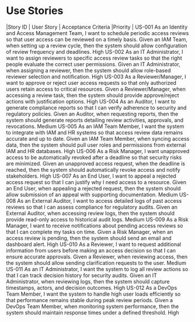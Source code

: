 # Use Stories

|Story ID |          	User Story	|                        Acceptance Criteria	                      |Priority        |
US-001	As an Identity and Access Management Team, I want to schedule periodic access reviews so that user access can be reviewed on a timely basis.	Given an IAM Team, when setting up a review cycle, then the system should allow configuration of review frequency and deadlines.	High
US-002	As an IT Administrator, I want to assign reviewers to specific access review tasks so that the right people evaluate the correct user permissions.	Given an IT Administrator, when assigning a reviewer, then the system should allow role-based reviewer selection and notification.	High
US-003	As a Reviewer/Manager, I want to approve or reject user access requests so that only authorized users retain access to critical resources.	Given a Reviewer/Manager, when accessing a review task, then the system should provide approve/reject actions with justification options.	High
US-004	As an Auditor, I want to generate compliance reports so that I can verify adherence to security and regulatory policies.	Given an Auditor, when requesting reports, then the system should generate reports detailing review activities, approvals, and revocations.	Medium
US-005	As an IAM Team Member, I want the system to integrate with IAM and HR systems so that access review data remains accurate and up to date.	Given an IAM Team Member, when syncing access data, then the system should pull user roles and permissions from external IAM and HR databases.	High
US-006	As a Risk Manager, I want unapproved access to be automatically revoked after a deadline so that security risks are minimized.	Given an unapproved access request, when the deadline is reached, then the system should automatically revoke access and notify stakeholders.	High
US-007	As an End User, I want to appeal a rejected access request so that I can justify why I need access to a resource.	Given an End User, when appealing a rejected request, then the system should allow submission of an appeal with supporting documentation.	Medium
US-008	As an External Auditor, I want to access detailed logs of past access reviews so that I can assess compliance for regulatory audits.	Given an External Auditor, when accessing review logs, then the system should provide read-only access to historical audit logs.	Medium
US-009	As a Risk Manager, I want to receive notifications about pending access reviews so that I can complete my tasks on time.	Given a Risk Manager, when an access review is pending, then the system should send an email and dashboard alert.	High
US-010	As a Reviewer, I want to request additional information from users before making an access decision so that I can ensure accurate approvals.	Given a Reviewer, when reviewing access, then the system should allow sending clarification requests to the user.	Medium
US-011	As an IT Administrator, I want the system to log all review actions so that I can track decision history for security audits.	Given an IT Administrator, when reviewing logs, then the system should capture timestamps, actors, and decision outcomes.	High
US-012	As a DevOps Team Member, I want the system to handle high user loads efficiently so that performance remains stable during peak review periods.	Given a DevOps Team Member, when monitoring system performance, then the system should maintain response times under a defined threshold.	High
